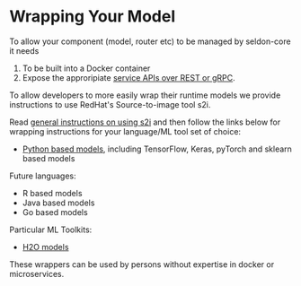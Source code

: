 # Wrapping Your Model

To allow your component (model, router etc) to be managed by seldon-core it needs

 1. To be built into a Docker container
 1. Expose the approripiate [service APIs over REST or gRPC](../reference/internal-api.md).

To allow developers to more easily wrap their runtime models we provide instructions to use RedHat's Source-to-image tool s2i.

Read [general instructions on using s2i](./s2i.md) and then follow the links below for wrapping instructions for your language/ML tool set of choice:

 * [Python based models](./python.md), including TensorFlow, Keras, pyTorch and sklearn based models

Future languages:

 * R based models
 * Java based models
 * Go based models

Particular ML Toolkits:

   * [H2O models](./h2o.md)

These wrappers can be used by persons without expertise in docker or microservices.
